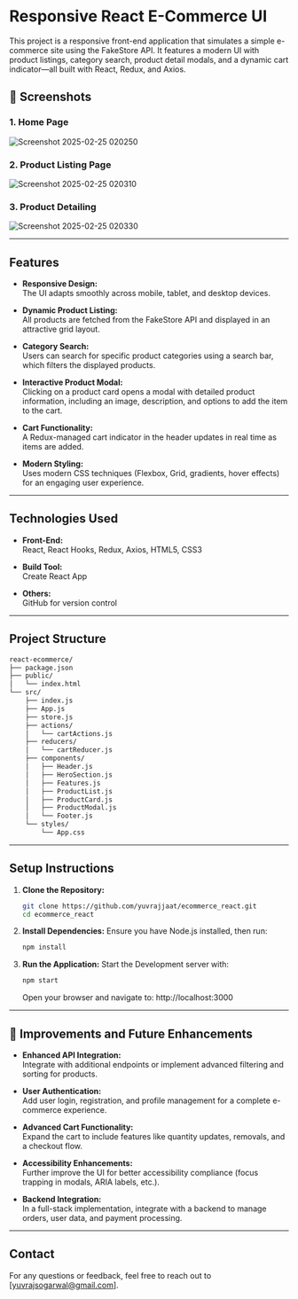 # Responsive React E-Commerce UI

This project is a responsive front-end application that simulates a simple e-commerce site using the FakeStore API. It features a modern UI with product listings, category search, product detail modals, and a dynamic cart indicator—all built with React, Redux, and Axios.

## 📸 Screenshots

### 1. Home Page
![Screenshot 2025-02-25 020250](https://github.com/user-attachments/assets/288d60fc-84ba-436e-ba1b-845dc78f8a74
)

### 2. Product Listing Page
![Screenshot 2025-02-25 020310](https://github.com/user-attachments/assets/5c8e8058-4ba1-43b3-8e2a-74980d47d4d2
)

### 3. Product Detailing
![Screenshot 2025-02-25 020330](https://github.com/user-attachments/assets/6dff87cc-74e5-497d-90de-0a51f0d42633
)

---

## Features

- **Responsive Design:**  
  The UI adapts smoothly across mobile, tablet, and desktop devices.

- **Dynamic Product Listing:**  
  All products are fetched from the FakeStore API and displayed in an attractive grid layout.

- **Category Search:**  
  Users can search for specific product categories using a search bar, which filters the displayed products.

- **Interactive Product Modal:**  
  Clicking on a product card opens a modal with detailed product information, including an image, description, and options to add the item to the cart.

- **Cart Functionality:**  
  A Redux-managed cart indicator in the header updates in real time as items are added.

- **Modern Styling:**  
  Uses modern CSS techniques (Flexbox, Grid, gradients, hover effects) for an engaging user experience.

---

## Technologies Used

- **Front-End:**  
  React, React Hooks, Redux, Axios, HTML5, CSS3

- **Build Tool:**  
  Create React App

- **Others:**  
  GitHub for version control

---

## Project Structure

```sh
react-ecommerce/
├── package.json
├── public/
│   └── index.html
└── src/
    ├── index.js
    ├── App.js
    ├── store.js
    ├── actions/
    │   └── cartActions.js
    ├── reducers/
    │   └── cartReducer.js
    ├── components/
    │   ├── Header.js
    │   ├── HeroSection.js
    │   ├── Features.js
    │   ├── ProductList.js
    │   ├── ProductCard.js
    │   ├── ProductModal.js
    │   └── Footer.js
    └── styles/
        └── App.css
```
---
## Setup Instructions

1. **Clone the Repository:**

   ```bash
   git clone https://github.com/yuvrajjaat/ecommerce_react.git
   cd ecommerce_react


2. **Install Dependencies:**
    Ensure you have Node.js installed, then run:

    ```bash
    npm install

3. **Run the Application:**
    Start the Development server with:

    ```bash
    npm start
    ```
    Open your browser and navigate to: http://localhost:3000
---
## 🔧 Improvements and Future Enhancements
- **Enhanced API Integration:**  
  Integrate with additional endpoints or implement advanced filtering and sorting for products.

- **User Authentication:**  
  Add user login, registration, and profile management for a complete e-commerce experience.

- **Advanced Cart Functionality:**  
  Expand the cart to include features like quantity updates, removals, and a checkout flow.

- **Accessibility Enhancements:**  
  Further improve the UI for better accessibility compliance (focus trapping in modals, ARIA labels, etc.).

- **Backend Integration:**  
  In a full-stack implementation, integrate with a backend to manage orders, user data, and payment processing.

---
## Contact
For any questions or feedback, feel free to reach out to [yuvrajsogarwal@gmail.com].
